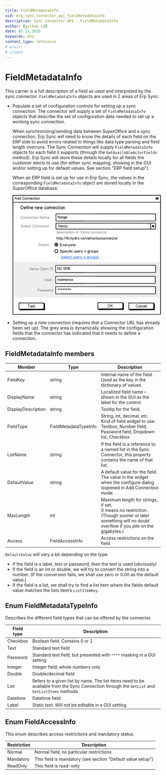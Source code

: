 ```yaml
---
title: FieldMetadataInfo
uid: erp_sync_connector_api_fieldmetadatainfo
description: Sync Connector API - FieldMetadataInfo
author: {github-id}
date: 05.11.2016
keywords: dto
content_type: reference
# envir:
# client:
---
```


# FieldMetadataInfo

This carrier is a full description of a field as used and interpreted by the sync connector. `FieldMetadataInfo` objects are used in 2 areas of Erp Sync:

* Populate a set of configuration controls for setting up a sync connection. The connector will supply a set of `FieldMetadataInfo` objects that describe the set of configuration data needed to set up a working sync connection.

  When synchronizing/sending data between SuperOffice and a sync connection, Erp Sync will need to know the details of each field on the ERP side to avoid errors related to things like data type parsing and field length overruns. The Sync Connection will supply `FieldMetadataInfo` objects for each field it supports (through the `GetAvailableActorFields` method). Erp Sync will store these details locally for all fields the customer elects to use (for either sync mapping, showing in the GUI and/or setting up for default values. See section "ERP field setup").

  When an ERP field is set up for use in Erp Sync, the values in the corresponding `FieldMetadataInfo` object are stored locally in the SuperOffice database.

  ![ALT][img1]

* Setting up a new connection (requires that a Connector URL has already been set up). The grey area is dynamically showing the configuration fields that the connector has indicated that it needs to define a connection.

## FieldMetadataInfo members

| Member | Type | Description |
|---|---|---|
| FieldKey | string | Internal name of the field. Used as the key in the dictionary of values. |
| DisplayName | string | Localized field name – shown in the GUI as the label for the control. |
| DisplayDescription | string | Tooltip for the field. |
| FieldType | FieldMetadataTypeInfo | String, int, decimal, etc.<br>Kind of field widget to use: Textbox, Number field, Password field, Dropdown list, Checkbox |
| ListName | string | If the field is a reference to a named list in the Sync Connector, this property contains the name of that list. |
| DefaultValue | string | A default value for the field. The value in the widget when the configure dialog isopened in Add Connection mode. |
| MaxLength | int | Maximum length for strings, if set.<br>0 means no restriction. (Though sooner or later something will no doubt overflow if you pile on the gigabytes.) |
| Access | FieldAccessInfo | Access restrictions on the field |

`DefaultValue` will vary a bit depending on the type:

* If the field is a label, text or password, then the text is used (obviously)
* If the field is an int or double, we will try to convert the string into a number. (If the conversion fails, we shall use zero or 0.00 as the default value.)
* If the field is a list, we shall try to find a list item where the fields default value matches the lists item’s `ListItemKey`.

## Enum FieldMetadataTypeInfo

Describes the different field types that can be offered by the connector.

| Field type | Description |
|---|---|
| Checkbox | Boolean field. Contains 0 or 1 |
| Text | Standard text field |
| Password | Standard text field, but presented with `****` masking in a GUI setting |
| Integer | Integer field; whole numbers only |
| Double | Double/decimal field |
| List | Refers to a given list by name. The list items need to be available from the Sync Connection through the `GetList` and `GetListItems` methods |
| Datetime | Datetime field |
| Label | Static text. Will not be editable in a GUI setting. |

## Enum FieldAccessInfo

This enum describes access restrictions and mandatory status.

| Restriction | Description |
|---|---|
| Normal | Normal field, no particular restrictions |
| Mandatory | This field is mandatory (see section "Default value setup") |
| ReadOnly | This field is read-only |

<!-- Referenced links -->

<!-- Referenced images -->
[img1]: media/image003.png
